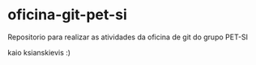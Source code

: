 # oficina-git-pet-si
Repositorio para realizar as atividades da oficina de git do grupo PET-SI

kaio ksianskievis :)
